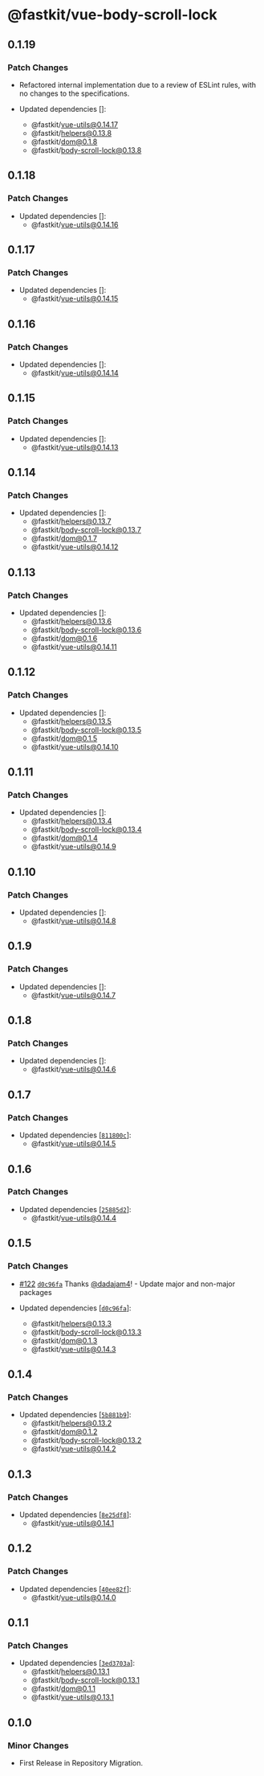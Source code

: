 # @fastkit/vue-body-scroll-lock

## 0.1.19

### Patch Changes

- Refactored internal implementation due to a review of ESLint rules, with no changes to the specifications.

- Updated dependencies []:
  - @fastkit/vue-utils@0.14.17
  - @fastkit/helpers@0.13.8
  - @fastkit/dom@0.1.8
  - @fastkit/body-scroll-lock@0.13.8

## 0.1.18

### Patch Changes

- Updated dependencies []:
  - @fastkit/vue-utils@0.14.16

## 0.1.17

### Patch Changes

- Updated dependencies []:
  - @fastkit/vue-utils@0.14.15

## 0.1.16

### Patch Changes

- Updated dependencies []:
  - @fastkit/vue-utils@0.14.14

## 0.1.15

### Patch Changes

- Updated dependencies []:
  - @fastkit/vue-utils@0.14.13

## 0.1.14

### Patch Changes

- Updated dependencies []:
  - @fastkit/helpers@0.13.7
  - @fastkit/body-scroll-lock@0.13.7
  - @fastkit/dom@0.1.7
  - @fastkit/vue-utils@0.14.12

## 0.1.13

### Patch Changes

- Updated dependencies []:
  - @fastkit/helpers@0.13.6
  - @fastkit/body-scroll-lock@0.13.6
  - @fastkit/dom@0.1.6
  - @fastkit/vue-utils@0.14.11

## 0.1.12

### Patch Changes

- Updated dependencies []:
  - @fastkit/helpers@0.13.5
  - @fastkit/body-scroll-lock@0.13.5
  - @fastkit/dom@0.1.5
  - @fastkit/vue-utils@0.14.10

## 0.1.11

### Patch Changes

- Updated dependencies []:
  - @fastkit/helpers@0.13.4
  - @fastkit/body-scroll-lock@0.13.4
  - @fastkit/dom@0.1.4
  - @fastkit/vue-utils@0.14.9

## 0.1.10

### Patch Changes

- Updated dependencies []:
  - @fastkit/vue-utils@0.14.8

## 0.1.9

### Patch Changes

- Updated dependencies []:
  - @fastkit/vue-utils@0.14.7

## 0.1.8

### Patch Changes

- Updated dependencies []:
  - @fastkit/vue-utils@0.14.6

## 0.1.7

### Patch Changes

- Updated dependencies [[`811800c`](https://github.com/dadajam4/fastkit/commit/811800c8aec5dc1236a887e35aa846560b8c40f7)]:
  - @fastkit/vue-utils@0.14.5

## 0.1.6

### Patch Changes

- Updated dependencies [[`25885d2`](https://github.com/dadajam4/fastkit/commit/25885d2139c445478ce9aa7ff03539398f28cd55)]:
  - @fastkit/vue-utils@0.14.4

## 0.1.5

### Patch Changes

- [#122](https://github.com/dadajam4/fastkit/pull/122) [`d0c96fa`](https://github.com/dadajam4/fastkit/commit/d0c96faf96b6c91bcb8bc0b1ca9d22fc8ede303e) Thanks [@dadajam4](https://github.com/dadajam4)! - Update major and non-major packages

- Updated dependencies [[`d0c96fa`](https://github.com/dadajam4/fastkit/commit/d0c96faf96b6c91bcb8bc0b1ca9d22fc8ede303e)]:
  - @fastkit/helpers@0.13.3
  - @fastkit/body-scroll-lock@0.13.3
  - @fastkit/dom@0.1.3
  - @fastkit/vue-utils@0.14.3

## 0.1.4

### Patch Changes

- Updated dependencies [[`5b881b9`](https://github.com/dadajam4/fastkit/commit/5b881b94ce1852c12cc3c8f6954564d5235cba4d)]:
  - @fastkit/helpers@0.13.2
  - @fastkit/dom@0.1.2
  - @fastkit/body-scroll-lock@0.13.2
  - @fastkit/vue-utils@0.14.2

## 0.1.3

### Patch Changes

- Updated dependencies [[`8e25df8`](https://github.com/dadajam4/fastkit/commit/8e25df840c83d63617f5f343939fc22abf06b4a0)]:
  - @fastkit/vue-utils@0.14.1

## 0.1.2

### Patch Changes

- Updated dependencies [[`40ee82f`](https://github.com/dadajam4/fastkit/commit/40ee82f4501b88e44ad9b67918df2237298493a0)]:
  - @fastkit/vue-utils@0.14.0

## 0.1.1

### Patch Changes

- Updated dependencies [[`3ed3703a`](https://github.com/dadajam4/fastkit/commit/3ed3703aa9092bf47caed6ec192ef4d5a7621d34)]:
  - @fastkit/helpers@0.13.1
  - @fastkit/body-scroll-lock@0.13.1
  - @fastkit/dom@0.1.1
  - @fastkit/vue-utils@0.13.1

## 0.1.0

### Minor Changes

- First Release in Repository Migration.
